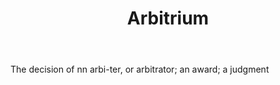 ---
title: Arbitrium
permalink: "/definitions/arbitrium.html"
body: The decision of nn arbi-ter, or arbitrator; an award; a judgment
published_at: '2018-07-07'
layout: post
---